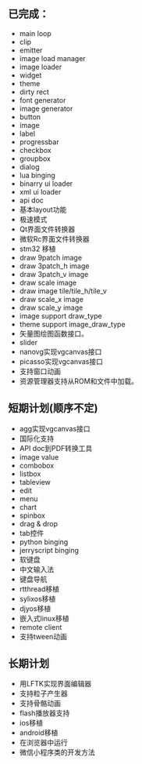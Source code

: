 ## 已完成：
* main loop
* clip
* emitter
* image load manager
* image loader 
* widget
* theme 
* dirty rect 
* font generator
* image generator
* button
* image 
* label 
* progressbar
* checkbox
* groupbox
* dialog
* lua binging 
* binarry ui loader
* xml ui loader
* api doc
* 基本layout功能
* 极速模式
* Qt界面文件转换器
* 微软Rc界面文件转换器 
* stm32 移植
* draw 9patch image
* draw 3patch\_h image
* draw 3patch\_v image
* draw scale image
* draw image tile/tile\_h/tile\_v
* draw scale\_x image
* draw scale\_y image
* image support draw\_type
* theme support image\_draw\_type 
* 矢量图绘图函数接口。
* slider
* nanovg实现vgcanvas接口
* picasso实现vgcanvas接口
* 支持窗口动画
* 资源管理器支持从ROM和文件中加载。

## 短期计划(顺序不定)
* agg实现vgcanvas接口
* 国际化支持
* API doc到PDF转换工具
* image value
* combobox
* listbox
* tableview
* edit
* menu
* chart
* spinbox
* drag & drop
* tab控件
* python binging 
* jerryscript binging 
* 软键盘
* 中文输入法
* 键盘导航
* rtthread移植
* sylixos移植
* djyos移植
* 嵌入式linux移植
* remote client
* 支持tween动画

## 长期计划
* 用LFTK实现界面编辑器
* 支持粒子产生器
* 支持骨骼动画
* flash播放器支持
* ios移植
* android移植
* 在浏览器中运行
* 微信小程序类的开发方法

